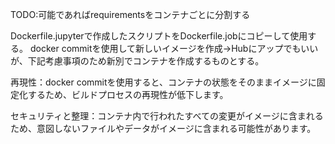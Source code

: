 TODO:可能であればrequirementsをコンテナごとに分割する  

Dockerfile.jupyterで作成したスクリプトをDockerfile.jobにコピーして使用する。
docker commitを使用して新しいイメージを作成→Hubにアップでもいいが、下記考慮事項のため新別でコンテナを作成するものとする。  

再現性：docker commitを使用すると、コンテナの状態をそのままイメージに固定化するため、ビルドプロセスの再現性が低下します。  

セキュリティと整理：コンテナ内で行われたすべての変更がイメージに含まれるため、意図しないファイルやデータがイメージに含まれる可能性があります。  